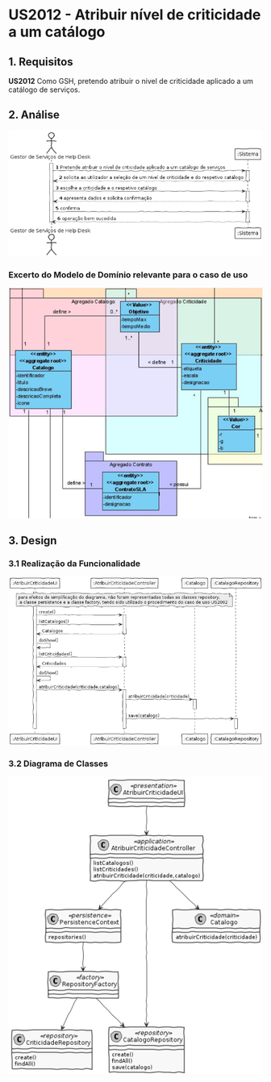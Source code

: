 # US2012 - Atribuir nível de criticidade a um catálogo


## 1. Requisitos

**US2012** Como GSH, pretendo atribuir o nivel de criticidade aplicado a um catálogo de serviços.

## 2. Análise

![SSD.png](SSD.png)

### Excerto do Modelo de Domínio relevante para o caso de uso

![MD.png](MD.png)


## 3. Design

### 3.1 Realização da Funcionalidade

![SD.png](SD.png)

### 3.2 Diagrama de Classes

![CD.png](CD.png)
